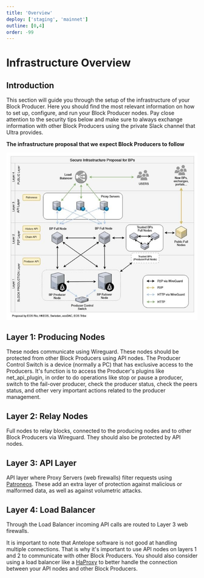 ```yaml
---
title: 'Overview'
deploy: ['staging', 'mainnet']
outline: [0,4]
order: -99
---
```


# Infrastructure Overview

## Introduction

This section will guide you through the setup of the infrastructure of your Block Producer. Here you should find the most relevant information on how to set up, configure, and run your Block Producer nodes. Pay close attention to the security tips below and make sure to always exchange information with other Block Producers using the private Slack channel that Ultra provides.

**The infrastructure proposal that we expect Block Producers to follow**

![](/images/secure-infrastructure.png)

## Layer 1: Producing Nodes

These nodes communicate using Wireguard. These nodes should be protected from other Block Producers using API nodes. The Producer Control Switch is a device (normally a PC) that has exclusive access to the Producers. It's function is to access the Producer's plugins like net\_api\_plugin, in order to do operations like stop or pause a producer, switch to the fail-over producer, check the producer status, check the peers status, and other very important actions related to the producer management.

## Layer 2: Relay Nodes

Full nodes to relay blocks, connected to the producing nodes and to other Block Producers via Wireguard. They should also be protected by API nodes.

## Layer 3: API Layer

API layer where Proxy Servers (web firewalls) filter requests using [Patroneos](https://github.com/EOSIO/patroneos). These add an extra layer of protection against malicious or malformed data, as well as against volumetric attacks.

## Layer 4: Load Balancer

Through the Load Balancer incoming API calls are routed to Layer 3 web firewalls.

It is important to note that Antelope software is not good at handling multiple connections. That is why it's important to use API nodes on layers 1 and 2 to communicate with other Block Producers. You should also consider using a load balancer like a [HaProxy](http://www.haproxy.org/) to better handle the connection between your API nodes and other Block Producers.